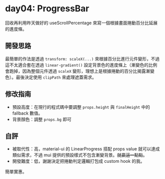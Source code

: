 # day04: ProgressBar

回收再利用昨天做好的 useScrollPercentage 來寫一個根據畫面捲動百分比延展的進度條。

## 開發思路

最簡單的作法是透過 `transform: scaleX(...)` 來根據百分比進行元件變形，不過這不太適合套在透過 `linear-gradient()` 設定背景色的進度條上（漸變色的比例會跑掉，因為整個元件透過 `scaleX` 變形，理想上是根據捲動的百分比揭露漸變色）。最後決定使用 `clipPath` 來處理遮蓋需求。

## 修改指南

- 預設高度：在現行的程式碼中要調整 `props.height` 與 `finalHeight` 中的 fallback 數值。
- 背景顏色：調整 `props.bg` 即可

## 自評

- 被取代性：高，material-ui 的 LinearProgress 搭配 props value 就可以達成類似需求，不過 mui 提供的預設樣式不包含漸變背景。~~就贏這一點點~~。
- 開發難度：低，謝謝決定把捲動判定邏輯打包成 custom hook 的我。

簡單實惠。